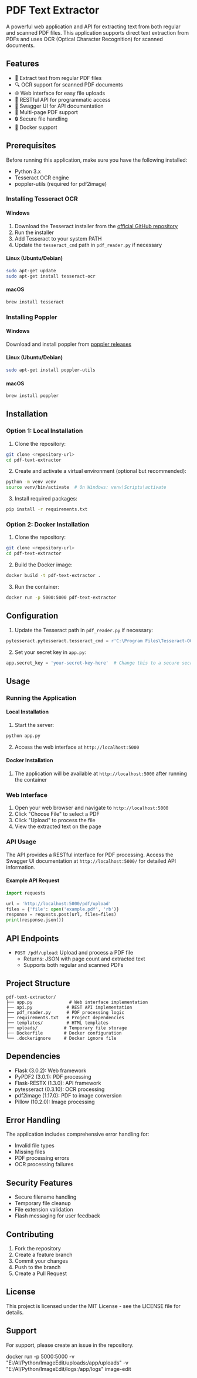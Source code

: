 # PDF Text Extractor

A powerful web application and API for extracting text from both regular and scanned PDF files. This application supports direct text extraction from PDFs and uses OCR (Optical Character Recognition) for scanned documents.

## Features

- 📄 Extract text from regular PDF files
- 🔍 OCR support for scanned PDF documents
- 🌐 Web interface for easy file uploads
- 🔧 RESTful API for programmatic access
- 📱 Swagger UI for API documentation
- 📃 Multi-page PDF support
- 🔒 Secure file handling
- 🐳 Docker support

## Prerequisites

Before running this application, make sure you have the following installed:

- Python 3.x
- Tesseract OCR engine
- poppler-utils (required for pdf2image)

### Installing Tesseract OCR

#### Windows
1. Download the Tesseract installer from the [official GitHub repository](https://github.com/UB-Mannheim/tesseract/wiki)
2. Run the installer
3. Add Tesseract to your system PATH
4. Update the `tesseract_cmd` path in `pdf_reader.py` if necessary

#### Linux (Ubuntu/Debian)
```bash
sudo apt-get update
sudo apt-get install tesseract-ocr
```

#### macOS
```bash
brew install tesseract
```

### Installing Poppler

#### Windows
Download and install poppler from [poppler releases](http://blog.alivate.com.au/poppler-windows/)

#### Linux (Ubuntu/Debian)
```bash
sudo apt-get install poppler-utils
```

#### macOS
```bash
brew install poppler
```

## Installation

### Option 1: Local Installation

1. Clone the repository:
```bash
git clone <repository-url>
cd pdf-text-extractor
```

2. Create and activate a virtual environment (optional but recommended):
```bash
python -m venv venv
source venv/bin/activate  # On Windows: venv\Scripts\activate
```

3. Install required packages:
```bash
pip install -r requirements.txt
```

### Option 2: Docker Installation

1. Clone the repository:
```bash
git clone <repository-url>
cd pdf-text-extractor
```

2. Build the Docker image:
```bash
docker build -t pdf-text-extractor .
```

3. Run the container:
```bash
docker run -p 5000:5000 pdf-text-extractor
```

## Configuration

1. Update the Tesseract path in `pdf_reader.py` if necessary:
```python
pytesseract.pytesseract.tesseract_cmd = r'C:\Program Files\Tesseract-OCR\tesseract.exe'  # Windows example
```

2. Set your secret key in `app.py`:
```python
app.secret_key = 'your-secret-key-here'  # Change this to a secure secret key
```

## Usage

### Running the Application

#### Local Installation
1. Start the server:
```bash
python app.py
```

2. Access the web interface at `http://localhost:5000`

#### Docker Installation
1. The application will be available at `http://localhost:5000` after running the container

### Web Interface

1. Open your web browser and navigate to `http://localhost:5000`
2. Click "Choose File" to select a PDF
3. Click "Upload" to process the file
4. View the extracted text on the page

### API Usage

The API provides a RESTful interface for PDF processing. Access the Swagger UI documentation at `http://localhost:5000/` for detailed API information.

#### Example API Request

```python
import requests

url = 'http://localhost:5000/pdf/upload'
files = {'file': open('example.pdf', 'rb')}
response = requests.post(url, files=files)
print(response.json())
```

## API Endpoints

- `POST /pdf/upload`: Upload and process a PDF file
  - Returns: JSON with page count and extracted text
  - Supports both regular and scanned PDFs

## Project Structure

```
pdf-text-extractor/
├── app.py              # Web interface implementation
├── api.py             # REST API implementation
├── pdf_reader.py      # PDF processing logic
├── requirements.txt   # Project dependencies
├── templates/         # HTML templates
├── uploads/          # Temporary file storage
├── Dockerfile        # Docker configuration
└── .dockerignore     # Docker ignore file
```

## Dependencies

- Flask (3.0.2): Web framework
- PyPDF2 (3.0.1): PDF processing
- Flask-RESTX (1.3.0): API framework
- pytesseract (0.3.10): OCR processing
- pdf2image (1.17.0): PDF to image conversion
- Pillow (10.2.0): Image processing

## Error Handling

The application includes comprehensive error handling for:
- Invalid file types
- Missing files
- PDF processing errors
- OCR processing failures

## Security Features

- Secure filename handling
- Temporary file cleanup
- File extension validation
- Flash messaging for user feedback

## Contributing

1. Fork the repository
2. Create a feature branch
3. Commit your changes
4. Push to the branch
5. Create a Pull Request

## License

This project is licensed under the MIT License - see the LICENSE file for details.

## Support

For support, please create an issue in the repository.

 docker run -p 5000:5000 -v "E:/AI/Python/ImageEdit/uploads:/app/uploads" -v "E:/AI/Python/ImageEdit/logs:/app/logs" image-edit